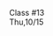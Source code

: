 <div class="lecture2">

<div class="column_date">
<p markdown="block">

Class #13 <br>
Thu,10/15

</p>
</div>
<div class="column_materials">
<p markdown="block">



</p>
</div>

<div class="column_assign">
<p markdown="block">



</p>
</div>

</div>

